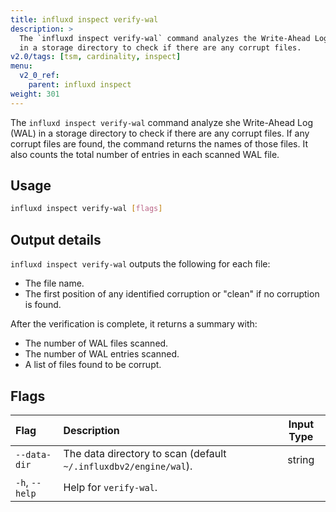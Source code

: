 ```yaml
---
title: influxd inspect verify-wal
description: >
  The `influxd inspect verify-wal` command analyzes the Write-Ahead Log (WAL)
  in a storage directory to check if there are any corrupt files.
v2.0/tags: [tsm, cardinality, inspect]
menu:
  v2_0_ref:
    parent: influxd inspect
weight: 301
---
```


The `influxd inspect verify-wal` command analyze she Write-Ahead Log (WAL)
in a storage directory to  check if there are any corrupt files.
If any corrupt files are found, the command returns the names of those files.
It also counts the total number of entries in each scanned WAL file.

## Usage
```sh
influxd inspect verify-wal [flags]
```

## Output details
`influxd inspect verify-wal` outputs the following for each file:

- The file name.
- The first position of any identified corruption or "clean" if no corruption is found.

After the verification is complete, it returns a summary with:

- The number of WAL files scanned.
- The number of WAL entries scanned.
- A list of files found to be corrupt.

## Flags
| Flag           | Description                                                      | Input Type |
|:----           |:-----------                                                      |:----------:|
| `--data-dir`   | The data directory to scan (default `~/.influxdbv2/engine/wal`). | string     |
| `-h`, `--help` | Help for `verify-wal`.                                           |            |

